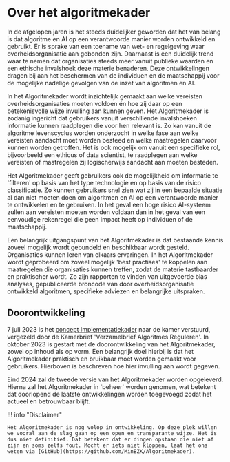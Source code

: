 # Over het algoritmekader
In de afgelopen jaren is het steeds duidelijker geworden dat het van belang is dat algoritme en AI op een verantwoorde manier worden ontwikkeld en gebruikt. Er is sprake van een toename van wet- en regelgeving waar overheidsorganisatie aan gebonden zijn. Daarnaast is een duidelijk trend waar te nemen dat organisaties steeds meer vanuit publieke waarden en een ethische invalshoek deze materie benaderen. Deze ontwikkelingen dragen bij aan het beschermen van de individuen en de maatschappij voor de mogelijke nadelige gevolgen van de inzet van algoritmen en AI. 

In het Algoritmekader wordt inzichtelijk gemaakt aan welke vereisten overheidsorganisaties moeten voldoen én hoe zij daar op een betekenisvolle wijze invulling aan kunnen geven. Het Algoritmekader is zodanig ingericht dat gebruikers vanuit verschillende invalshoeken informatie kunnen raadplegen die voor hen relevant is. Zo kan vanuit de algoritme levenscyclus worden onderzocht in welke fase aan welke vereisten aandacht moet worden besteed en welke maatregelen daarvoor kunnen worden getroffen. Het is ook mogelijk om vanuit een specifieke rol, bijvoorbeeld een ethicus of data scientist, te raadplegen aan welke vereisten of maatregelen zij logischerwijs aandacht aan moeten besteden. 

Het Algoritmekader geeft gebruikers ook de mogelijkheid om informatie te 'filteren' op basis van het type technologie en op basis van de risico classificatie. Zo kunnen gebruikers snel zien wat zij in een bepaalde situatie al dan niet moeten doen om algoritmen en AI op een verantwoorde manier te ontwikkelen en te gebruiken. In het geval een hoge risico AI-systeem zullen aan vereisten moeten worden voldaan dan in het geval van een eenvoudige rekenregel die geen impact heeft op individuen of de maatschappij.  

Een belangrijk uitgangspunt van het Algoritmekader is dat bestaande kennis zoveel mogelijk wordt gebundeld en beschikbaar wordt gesteld. Organisaties kunnen leren van elkaars ervaringen. In het Algoritmekader wordt geprobeerd om zoveel mogelijk 'best practises' te koppelen aan maatregelen die organisaties kunnen treffen, zodat de materie tastbaarder en praktischer wordt. Zo zijn rapporten te vinden van uitgevoerde bias analyses, gepubliceerde broncode van door overheidsorganisatie ontwikkeld algoritmen, specifieke adviezen en belangrijke uitspraken. 

## Doorontwikkeling
7 juli 2023 is het [concept Implementatiekader](https://www.rijksoverheid.nl/documenten/rapporten/2023/06/30/implementatiekader-verantwoorde-inzet-van-algoritmen) naar de kamer verstuurd, vergezeld door de Kamerbrief 'Verzamelbrief Algoritmes Reguleren'. In oktober 2023 is gestart met de doorontwikkeling van het Algoritmekader, zowel op inhoud als op vorm. Een belangrijk doel hierbij is dat het Algoritmekader praktisch en bruikbaar moet worden gemaakt voor gebruikers. Hierboven is beschreven hoe hier invulling aan wordt gegeven. 

Eind 2024 zal de tweede versie van het Algoritmekader worden opgeleverd. Hierna zal het Algoritmekader in 'beheer' worden genomen, wat betekent dat doorlopend de laatste ontwikkelingen worden toegevoegd zodat het actueel en betrouwbaar blijft. 











!!! info "Disclaimer"

    Het Algoritmekader is nog volop in ontwikkeling. Op deze plek willen we vooral aan de slag gaan op een open en transparante wijze. Het is dus niet definitief. Dat betekent dat er dingen opstaan die niet af zijn en soms zelfs fout. Mocht er iets niet kloppen, laat het ons weten via [GitHub](https://github.com/MinBZK/Algoritmekader).


